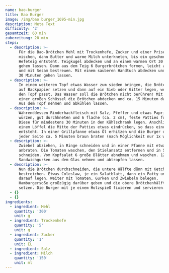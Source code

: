 ```yaml
---
name: bao-burger
title: Bao Burger
image: /img/bao burger_1695-min.jpg
description: Meta Text
difficulty: '2'
gesamtzeit: 60 min
zubereitung: 20 min
steps:
  - description: >-
      Für die Bao-Brötchen Mehl mit Trockenhefe, Zucker und einer Prise Salz
      mischen, dann Butter und warme Milch unterkneten, bis ein geschmeidiger
      Hefeteig entsteht. Teigkugel abdecken und an einem warmen Ort 30 Minuten
      gehen lassen. Dann aus dem Teig 6 Burgerbrötchen formen, leicht anfeuchten
      und mit Sesam bestreuen. Mit einem sauberen Handtuch abdecken und nochmals
      30 Minuten gehen lassen.
  - description: >-
      In einem weiteren Topf etwas Wasser zum sieden bringen, die Brötchen erst
      auf Backpapier setzen und dann auf ein Sieb oder Gitter legen, welches in
      den Topf passt. Das Wasser soll die Brötchen nicht berühren! Mit Hilfe
      einer großen Schüssel die Brötchen abdecken und ca. 15 Minuten dampfgaren.
      Aus dem Topf nehmen und abkühlen lassen.
  - description: >-
      Währenddessen Rinderhackfleisch mit Salz, Pfeffer und etwas Paprikapulver
      würzen, gut durchkneten und 6 flache (ca. 2 cm), feste Patties formen.
      Diese für mindestens 30 Minuten in den Kühlschrank legen. Anschließend mit
      einem Löffel die Mitte der Patties etwas eindrücken, so dass eine Mulde
      entsteht. In einer Grillpfanne etwas Öl erhitzen und die Burger darin von
      jeder Seite ca. 5 Minuten braun braten (nach Möglichkeit nur 1x wenden)
  - description: >-
      Zwiebel abziehen, in Ringe schneiden und in einer Pfanne mit etwas Öl
      anbraten. Die Tomaten waschen, den Stielansatz entfernen und in Scheiben
      schneiden. Vom Kopfsalat 6 große Blätter abnehmen und waschen. 12
      Sandwichgurken aus dem Glas nehmen und abtropfen lassen.
  - description: >-
      Nun die Brötchen durchschneiden, die untere Hälfte dünn mit Ketchup
      bestreichen. Etwas Coleslaw, je ein Salatblatt, dann ein Patty und Käse
      darauf legen. Weiter mit Tomaten, Gurken und Zwiebeln belegen,
      Hamburgersoße großzügig darüber geben und die obere Brötchenhälfte darauf
      setzen. Die Burger mit je einem Holzspieß fixieren und servieren.
  - {}
  - {}
ingredients:
  - ingredient: Mehl
    quantity: '300'
    unit: g
  - ingredient: Trockenhefe
    quantity: '5'
    unit: g
  - ingredient: Zucker
    quantity: '1'
    unit: EL
  - ingredient: Salz
  - ingredient: Milch
    quantity: '150'
    unit: ml
---
```


